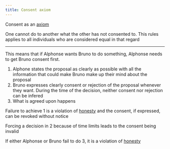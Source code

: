 ```yaml
---
title: Consent axiom
---
```


Consent as an [axiom](https://en.wikipedia.org/wiki/Axiom)

One cannot do to another what the other has not consented to.
This rules applies to all individuals who are considered equal in that regard

---

This means that if Alphonse wants Bruno to do something, Alphonse needs to get Bruno consent first.
1. Alphone states the proposal as clearly as possible with all the information that could make Bruno make up their mind about the proposal
2. Bruno expresses clearly consent or rejection of the proposal whenever they want. During the time of the decision, neither consent nor rejection can be infered
3. What is agreed upon happens

Failure to achieve 1 is a violation of [honesty](honesty-axiom.md) and the consent, if expressed, can be revoked without notice

Forcing a decision in 2 because of time limits leads to the consent being invalid

If either Alphonse or Bruno fail to do 3, it is a violation of [honesty](honesty-axiom.md)

